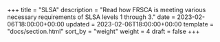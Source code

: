 +++
title = "SLSA"
description = "Read how FRSCA is meeting various necessary requirements of SLSA levels 1 through 3."
date = 2023-02-06T18:00:00+00:00
updated = 2023-02-06T18:00:00+00:00
template = "docs/section.html"
sort_by = "weight"
weight = 4
draft = false
+++
